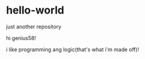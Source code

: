 # hello-world
just another repository

hi genius58!

i like programming ang logic(that's what i'm made off)!

